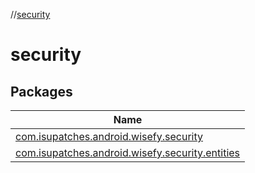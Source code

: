 //[security](index.md)

# security

## Packages

| Name |
|---|
| [com.isupatches.android.wisefy.security](security/com.isupatches.android.wisefy.security/index.md) |
| [com.isupatches.android.wisefy.security.entities](security/com.isupatches.android.wisefy.security.entities/index.md) |
